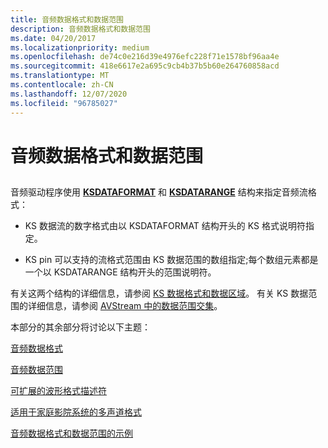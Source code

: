 ```yaml
---
title: 音频数据格式和数据范围
description: 音频数据格式和数据范围
ms.date: 04/20/2017
ms.localizationpriority: medium
ms.openlocfilehash: de74c0e216d39e4976efc228f71e1578bf96aa4e
ms.sourcegitcommit: 418e6617e2a695c9cb4b37b5b60e264760858acd
ms.translationtype: MT
ms.contentlocale: zh-CN
ms.lasthandoff: 12/07/2020
ms.locfileid: "96785027"
---
```

# <a name="audio-data-formats-and-data-ranges"></a>音频数据格式和数据范围


## <span id="audio_data_formats_and_data_ranges"></span><span id="AUDIO_DATA_FORMATS_AND_DATA_RANGES"></span>


音频驱动程序使用 [**KSDATAFORMAT**](/windows-hardware/drivers/ddi/ks/ns-ks-ksdataformat) 和 [**KSDATARANGE**](/previous-versions/ff561658(v=vs.85)) 结构来指定音频流格式：

-   KS 数据流的数字格式由以 KSDATAFORMAT 结构开头的 KS 格式说明符指定。

-   KS pin 可以支持的流格式范围由 KS 数据范围的数组指定;每个数组元素都是一个以 KSDATARANGE 结构开头的范围说明符。

有关这两个结构的详细信息，请参阅 [KS 数据格式和数据区域](../stream/ks-data-formats-and-data-ranges.md)。 有关 KS 数据范围的详细信息，请参阅 [AVStream 中的数据范围交集](../stream/data-range-intersections-in-avstream.md)。

本部分的其余部分将讨论以下主题：

[音频数据格式](audio-data-formats.md)

[音频数据范围](audio-data-ranges.md)

[可扩展的波形格式描述符](extensible-wave-format-descriptors.md)

[适用于家庭影院系统的多声道格式](multichannel-formats-for-home-theater-systems.md)

[音频数据格式和数据范围的示例](examples-of-audio-data-formats-and-data-ranges.md)

 

